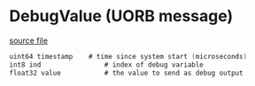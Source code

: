 # DebugValue (UORB message)



[source file](https://github.com/PX4/PX4-Autopilot/blob/main/msg/DebugValue.msg)

```c
uint64 timestamp	# time since system start (microseconds)
int8 ind                # index of debug variable
float32 value           # the value to send as debug output

```
